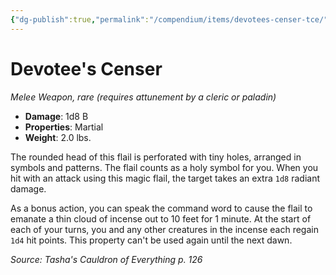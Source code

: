 ```yaml
---
{"dg-publish":true,"permalink":"/compendium/items/devotees-censer-tce/","tags":["compendium/src/5e/tce","item/attunement/required","item/property/martial","item/rarity/rare","item/weapon/martial/melee"]}
---
```


# Devotee's Censer
*Melee Weapon, rare (requires attunement by a cleric or paladin)*  

- **Damage**: 1d8 B
- **Properties**: Martial
- **Weight**: 2.0 lbs.

The rounded head of this flail is perforated with tiny holes, arranged in symbols and patterns. The flail counts as a holy symbol for you. When you hit with an attack using this magic flail, the target takes an extra `1d8` radiant damage.

As a bonus action, you can speak the command word to cause the flail to emanate a thin cloud of incense out to 10 feet for 1 minute. At the start of each of your turns, you and any other creatures in the incense each regain `1d4` hit points. This property can't be used again until the next dawn.

*Source: Tasha's Cauldron of Everything p. 126*